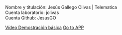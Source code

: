 Nombre y titulación: Jesús Gallego Olivas | Telematica <br>
Cuenta laboratorio: jolivas<br>
Cuenta Github: JesusGO<br>

[Vídeo Demostración básica](https://www.youtube.com/watch?v=k2KHXTPVgnc&feature=youtu.be)
[Go to APP](https://jesusgo.github.io/FinalAT/)

